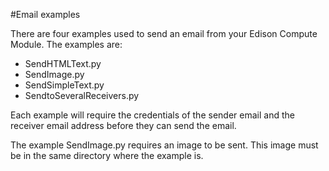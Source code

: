 #Email examples

There are four examples used to send an email from your Edison Compute Module. The examples are:
* SendHTMLText.py
* SendImage.py
* SendSimpleText.py
* SendtoSeveralReceivers.py

Each example will require the credentials of the sender email and the receiver email address before they can send the email.

The example SendImage.py requires an image to be sent. This image must be in the same directory where the example is.

